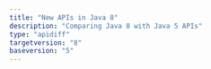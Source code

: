 ```yaml
---
title: "New APIs in Java 8"
description: "Comparing Java 8 with Java 5 APIs"
type: "apidiff"
targetversion: "8"
baseversion: "5"
---
```

